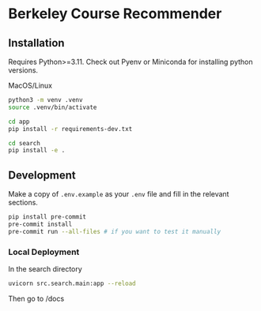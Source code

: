 # Berkeley Course Recommender

## Installation

Requires Python>=3.11. Check out Pyenv or Miniconda for installing python versions.

MacOS/Linux
```bash
python3 -m venv .venv
source .venv/bin/activate

cd app
pip install -r requirements-dev.txt

cd search
pip install -e .
```

## Development

Make a copy of `.env.example` as your `.env` file and fill in the relevant sections.

```bash
pip install pre-commit
pre-commit install
pre-commit run --all-files # if you want to test it manually
```

### Local Deployment

In the search directory
```bash
uvicorn src.search.main:app --reload
```

Then go to /docs
